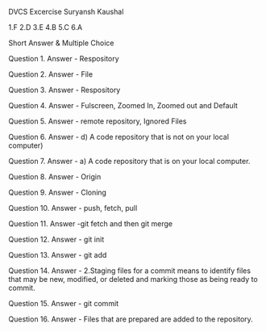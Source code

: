 
DVCS Excercise
Suryansh Kaushal

1.F
2.D
3.E
4.B
5.C
6.A

Short Answer & Multiple Choice

Question 1.
Answer - Respository

Question 2.
Answer - File

Question 3.
Answer - Respository

Question 4.
Answer - Fulscreen, Zoomed In, Zoomed out and Default

Question 5.
Answer - remote repository, Ignored Files

Question 6.
Answer - d) A code repository that is not on your local computer)

Question 7.
Answer - a) A code repository that is on your local computer.

Question 8.
Answer - Origin

Question 9.
Answer - Cloning

Question 10.
Answer - push, fetch, pull

Question 11.
Answer -git fetch and then git merge

Question 12.
Answer - git init

Question 13.
Answer - git add

Question 14.
Answer - 2.Staging files for a commit means to identify files that may be new, modified, or deleted and marking those as being ready to commit.

Question 15.
Answer - git commit 

Question 16.
Answer - Files that are prepared are added to the repository.
